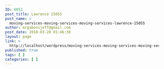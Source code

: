 ```yaml
---
ID: 6052
post_title: Lawrence 15055
post_name: >
  moving-services-moving-services-moving-services-lawrence-15055
author: mrgabonijeff@gmail.com
post_date: 2018-03-28 01:46:38
layout: page
link: >
  http://localhost/wordpress/moving-services-moving-services-moving-services-lawrence-15055/
published: true
tags: [ ]
categories: [ ]
---
```

